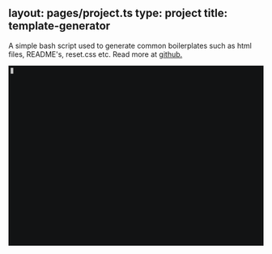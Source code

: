 layout: pages/project.ts
type: project
title: template-generator
---

A simple bash script used to generate common boilerplates such as html files, README's, reset.css etc. Read more at [github.](https://github.com/alajmo/boilerplate-generator)

![example output of template-generator](https://raw.githubusercontent.com/alajmo/template-generator/master/media/output.gif?raw=true)

